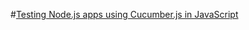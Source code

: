 #[Testing Node.js apps using Cucumber.js in JavaScript](https://docs.getxray.app/display/XRAY/Testing+Node.js+apps+using+Cucumber.js+in+JavaScript)
